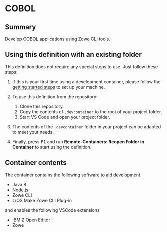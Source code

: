 # COBOL

## Summary

Develop COBOL applications using Zowe CLI tools.

## Using this definition with an existing folder

This definition does not require any special steps to use. Just follow these steps:

1. If this is your first time using a development container, please follow the [getting started steps](https://aka.ms/vscode-remote/containers/getting-started) to set up your machine.

2. To use this definition from the repository:
   1. Clone this repository.
   2. Copy the contents of `.devcontainer` to the root of your project folder.
   3. Start VS Code and open your project folder.

3. The contents of the `.devcontainer` folder in your project can be adapted to meet your needs.

4. Finally, press <kbd>F1</kbd> and run **Remote-Containers: Reopen Folder in Container** to start using the definition.

## Container contents

The container contains the following software to aid development

* Java 8
* Node.js
* Zowe CLI
* z/OS Make Zowe CLI Plug-in

and enables the following VSCode extensions

* IBM Z Open Editor
* Zowe
